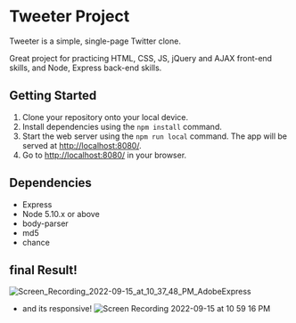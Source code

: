 # Tweeter Project

Tweeter is a simple, single-page Twitter clone. 

Great project for practicing HTML, CSS, JS, jQuery and AJAX front-end skills, and Node, Express back-end skills.

## Getting Started

1. Clone your repository onto your local device.
2. Install dependencies using the `npm install` command.
3. Start the web server using the `npm run local` command. The app will be served at <http://localhost:8080/>.
4. Go to <http://localhost:8080/> in your browser.

## Dependencies

- Express
- Node 5.10.x or above
- body-parser
- md5
- chance

## final Result!
![Screen_Recording_2022-09-15_at_10_37_48_PM_AdobeExpress](https://user-images.githubusercontent.com/85078686/190558400-10a643f3-de1b-4456-9c98-a32b54daa335.gif)

- and its responsive!
![Screen Recording 2022-09-15 at 10 59 16 PM](https://user-images.githubusercontent.com/85078686/190560259-78c441a2-9c58-4e07-af9f-2d53aa9b498e.gif)
